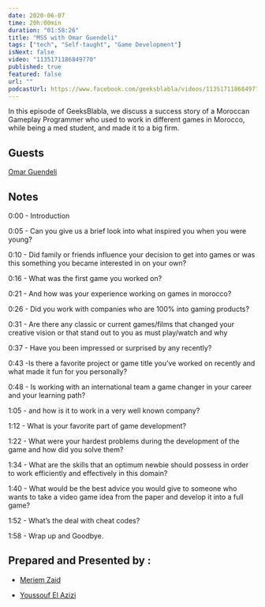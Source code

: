 ```yaml
---
date: 2020-06-07
time: 20h:00min
duration: "01:58:26"
title: "MSS with Omar Guendeli"
tags: ["tech", "Self-taught", "Game Development"]
isNext: false
video: "1135171186849770"
published: true
featured: false
url: ""
podcastUrl: https://www.facebook.com/geeksblabla/videos/1135171186849770/
---
```


In this episode of GeeksBlabla, we discuss a success story of a Moroccan Gameplay Programmer who used to work in different games in Morocco, while being a med student, and made it to a big firm.


## Guests

[Omar Guendeli](https://guendeliomar.com)




## Notes

0:00 - Introduction

0:05 -  Can you give us a brief look into what inspired you when you were young? 

0:10 - Did family or friends influence your decision to get into games or was this something you became interested in on your own?

0:16 - What was the first game you worked on?

0:21 - And how was your experience working on games in morocco?

0:26 - Did you work with companies who are 100% into gaming products?

0:31 - Are there any classic or current games/films that changed your creative vision or that stand out to you as must play/watch and why

0:37 - Have you been impressed or surprised by any recently?

0:43 -Is there a favorite project or game title you’ve worked on recently and what made it fun for you personally?

0:48 - Is working with an international team a game changer in your career and your learning path? 

1:05 - and how is it to work in a very well known company?

1:12 - What is your favorite part of game development?

1:22 - What were your hardest problems during the development of the game and how did you solve them?

1:34 - What are the skills that an optimum newbie should possess in order to work efficiently and effectively in this domain?

1:40 - What would be the best advice you would give to someone who wants to take a video game idea from the paper and develop it into a full game?

1:52 - What’s the deal with cheat codes? 

1:58 - Wrap up and Goodbye.




## Prepared and Presented by :


- [Meriem Zaid](https://www.facebook.com/MeriemZaid)

- [Youssouf El Azizi](https://elazizi.com/)


